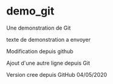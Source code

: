# demo_git
Une demonstration de Git

texte de demonstration a envoyer

Modification depuis github

Ajout d'une autre ligne depuis Git

Version cree depuis GitHub 04/05/2020
